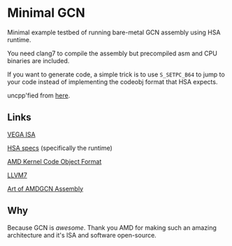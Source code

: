# Minimal GCN

Minimal example testbed of running bare-metal GCN assembly using HSA runtime.

You need clang7 to compile the assembly but precompiled asm and CPU binaries are included.

If you want to generate code, a simple trick is to use `S_SETPC_B64` to jump to your code instead of implementing the codeobj format that HSA expects.

uncpp'fied from [here](https://github.com/ROCm-Developer-Tools/LLVM-AMDGPU-Assembler-Extra/tree/master/examples/asm-kernel).

## Links

[VEGA ISA](https://developer.amd.com/wp-content/resources/Vega_Shader_ISA_28July2017.pdf)

[HSA specs](http://www.hsafoundation.com/standards/) (specifically the runtime)

[AMD Kernel Code Object Format](https://rocm-documentation.readthedocs.io/en/latest/ROCm_Compiler_SDK/ROCm-Codeobj-format.html)

[LLVM7](https://releases.llvm.org/download.html#7.0.0)

[Art of AMDGCN Assembly](https://gpuopen.com/amdgcn-assembly/)

## Why

Because GCN is *awesome*. Thank you AMD for making such an amazing architecture and it's ISA and software open-source.
